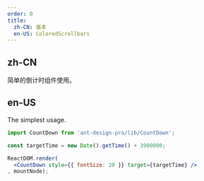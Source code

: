 ```yaml
---
order: 0
title:
  zh-CN: 基本
  en-US: ColoredScrollbars
---
```


## zh-CN

简单的倒计时组件使用。

## en-US

The simplest usage.

````jsx
import CountDown from 'ant-design-pro/lib/CountDown';

const targetTime = new Date().getTime() + 3900000;

ReactDOM.render(
  <CountDown style={{ fontSize: 20 }} target={targetTime} />
, mountNode);
````
